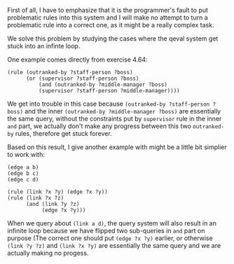 First of all, I have to emphasize that it is the programmer's fault to
put problematic rules into this system and I will make no attempt
to turn a problematic rule into a correct one, as it might be
a really complex task.

We solve this problem by studying the cases where the qeval system
get stuck into an infinte loop.

One example comes directly from exercise 4.64:

    (rule (outranked-by ?staff-person ?boss)
          (or (supervisor ?staff-person ?boss)
              (and (outranked-by ?middle-manager ?boss)
              (supervisor ?staff-person ?middle-manager))))

We get into trouble in this case because `(outranked-by ?staff-person ?boss)`
and the inner `(outranked-by ?middle-manager ?boss)` are essentially
the same query, without the constraints put by `supervisor` rule in the
inner `and` part, we actually don't make any progress between this two `outranked-by`
rules, therefore get stuck forever.

Based on this result, I give another example with might be a little bit
simplier to work with:

    (edge a b)
    (edge b c)
    (edge c d)

    (rule (link ?x ?y) (edge ?x ?y))
    (rule (link ?x ?z)
          (and (link ?y ?z)
               (edge ?x ?y)))

When we query about `(link a d)`, the query system will also result in
an infinite loop because we have flipped two sub-queries in `and` part
on purpose (The correct one should put `(edge ?x ?y)` earlier,
or otherwise `(link ?y ?z)` and `(link ?x ?y)` are essentially the same query
and we are actually making no progess.
